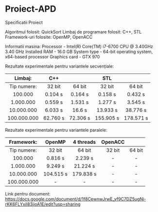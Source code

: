 # Proiect-APD

 Specificatii Proiect


Algoritmul folosit: QuickSort
Limbaj de programare folosit: C++, STL 
Framework-uri folosite: OpenMP, OpenACC

Informatii masina: 
Processor - Intel(R) Core(TM) i7-6700 CPU @ 3.40GHz   3.40 GHz
Installed RAM - 16.0 GB
System type - 64-bit operating system, x64-based processor
Graphics card - GTX 970

Rezultate experimentale pentru variantele secvențiale:

| Limbaj:  | C++ |  | STL |  |
| :-------------: | :-------------: |  :-------------: |  :-------------: |  :-------------: |
| Tip numere:  | 32 bit | 64 bit | 32 bit | 64 bit |
| 100.000  | 0.104 s  | 0.164 s  |  0.158 s  |  0.432 s  |
| 1.000.000  | 0.559 s  |  1.531 s  |  1.277 s  |  3.545 s  |
| 10.000.000  | 6.033 s  |  16.6 s  |  13.933 s  |  38.776 s  |
| 100.000.000  | 62.760 s  |  72.306 s  |  155.905 s  |  178.571 s  |

Rezultate experimentale pentru variantele paralele:

| Framework:  | OpenMP | 4 threads | OpenACC |  |
| :-------------: | :-------------: |  :-------------: |  :-------------: |  :-------------: |
| Tip numere:  | 32 bit | 64 bit | 32 bit | 64 bit |
| 100.000  | 0.816 s  | 2.239 s  |  -  |  -  |
| 1.000.000  | 9.249 s  |  21.224 s  |  -  |  -  |
| 10.000.000  | 104.515 s  |  179.838 s  |  -  |  -  |
| 100.000.000  | -  |  -  |  -  |  -  |


Link pentru document:
https://docs.google.com/document/d/1f8CewnwJrwE_vf9C7DZ5ugNi-rKK6FLYxiI83jioA1E/edit?usp=sharing
